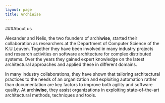 ```yaml
---
layout: page
title: ArchiWise
---
```


###About us

Alexander and Nelis, the two founders of <span class="archiwise">archi<b>wise</b></span>, started their collaboration as researchers at the Department of Computer Science of the K.U.Leuven. Together they have been involved in many industry projects and research activities on software architecture for complex distributed systems. Over the years they gained expert knowledge on the latest architectural approaches and applied these in different domains.

In many industry collaborations, they have shown that tailoring architectural practices to the needs of an organization and exploiting automation rather than documentation are key factors to improve both agility and software quality. At <span class="archiwise">archi<b>wise</b></span>, they assist organizations in exploiting state-of-the-art architectural methods, techniques and tools.